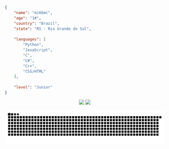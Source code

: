 ```json
{
    "name": "mi66mc",
    "age": "1#",
    "country": "Brazil",
    "state": "RS - Rio Grande do Sul",

    "languages": [
        "Python",
        "JavaScript",
        "C",
        "C#",
        "C++",
        "CSS/HTML"
    ],
    
    "level": "Junior"
}
```

<div align="center">
  <img height="180em" src="https://github-readme-stats.vercel.app/api?username=mi66mc&show_icons=true&theme=dark&include_all_commits=true&count_private=false"/>
  <img height="180em" src="https://github-readme-stats.vercel.app/api/top-langs/?username=mi66mc&layout=compact&langs_count=99&theme=dark"/>
    
  ![Snake animation](https://github.com/mi66mc/mi66mc/blob/output/github-contribution-grid-snake.svg)
</div>
